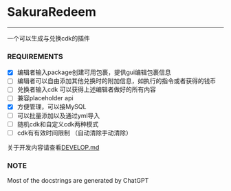 # SakuraRedeem
---
一个可以生成与兑换cdk的插件

### REQUIREMENTS
- [x] 编辑者输入package创建可用包裹，提供gui编辑包裹信息
- [ ] 编辑者可以自由添加其他兑换时的附加信息，如执行的指令或者获得的钱币
- [ ] 兑换者输入cdk 可以获得上述编辑者做好的所有内容
- [ ] 兼容placeholder api
- [x] 方便管理，可以接MySQL
- [ ] 可以批量添加以及通过yml导入
- [ ] 随机cdk和自定义cdk两种模式
- [ ] cdk有有效时间限制 （自动清除手动清除）

关于开发内容请查看[DEVELOP.md](./DEVELOP.md)

### NOTE
Most of the docstrings are generated by ChatGPT

